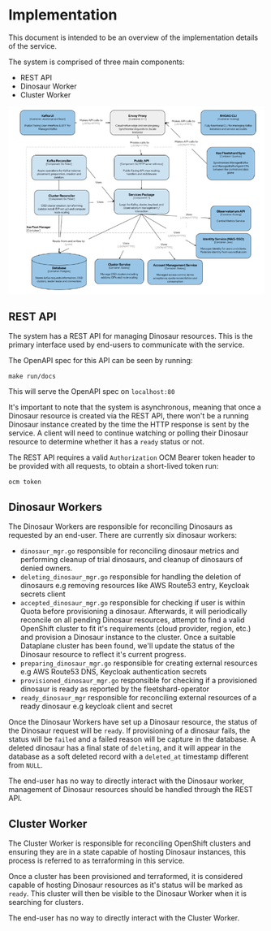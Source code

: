 # Implementation

This document is intended to be an overview of the implementation details of the service.

The system is comprised of three main components:

- REST API
- Dinosaur Worker
- Cluster Worker

![Component Architecture Diagram](images/kas-fleet-manager-component-architecture.png)

## REST API

The system has a REST API for managing Dinosaur resources. This is the primary interface used by
end-users to communicate with the service.

The OpenAPI spec for this API can be seen by running:

```
make run/docs
```

This will serve the OpenAPI spec on `localhost:80`

It's important to note that the system is asynchronous, meaning that once a Dinosaur resource is
created via the REST API, there won't be a running Dinosaur instance created by the time the HTTP
response is sent by the service. A client will need to continue watching or polling their Dinosaur
resource to determine whether it has a `ready` status or not.

The REST API requires a valid `Authorization` OCM Bearer token header to be provided with all
requests, to obtain a short-lived token run:

```
ocm token
```

## Dinosaur Workers

The Dinosaur Workers are responsible for reconciling Dinosaurs as requested by an end-user. 
There are currently six dinosaur workers:
- `dinosaur_mgr.go` responsible for reconciling dinosaur metrics and performing cleanup of trial dinosaurs, and cleanup of dinosaurs of denied owners. 
- `deleting_dinosaur_mgr.go` responsible for handling the deletion of dinosaurs e.g removing resources like AWS Route53 entry, Keycloak secrets client
- `accepted_dinosaur_mgr.go` responsible for checking if user is within Quota before provisioning a dinosaur. Afterwards, it will periodically reconcile on all pending Dinosaur resources, attempt to find a valid OpenShift cluster to fit it's requirements (cloud provider, region, etc.) and provision a Dinosaur instance to the cluster. Once a suitable Dataplane cluster has been found, we'll update the status of the Dinosaur resource to reflect it's current progress. 
- `preparing_dinosaur_mgr.go` responsible for creating external resources e.g AWS Route53 DNS, Keycloak authentication secrets 
- `provisioned_dinosaur_mgr.go` responsible for checking if a provisioned dinosaur is ready as reported by the fleetshard-operator
- `ready_dinosaur_mgr` responsible for reconciling external resources of a ready dinosaur e.g keycloak client and secret

Once the Dinosaur Workers have set up a Dinosaur resource, the status of the Dinosaur request will be `ready`.
If provisioning of a dinosaur fails, the status will be `failed` and a failed reason will be capture in the database. 
A deleted dinosaur has a final state of `deleting`, and it will appear in the database as a soft deleted record with a `deleted_at` timestamp different from `NULL`. 

The end-user has no way to directly interact with the Dinosaur worker, management of Dinosaur resources should be handled through the REST API.
## Cluster Worker

The Cluster Worker is responsible for reconciling OpenShift clusters and ensuring they are in a
state capable of hosting Dinosaur instances, this process is referred to as terraforming in this
service.

Once a cluster has been provisioned and terraformed, it is considered capable of hosting Dinosaur
resources as it's status will be marked as `ready`. This cluster will then be visible to the Dinosaur
Worker when it is searching for clusters.

The end-user has no way to directly interact with the Cluster Worker.
